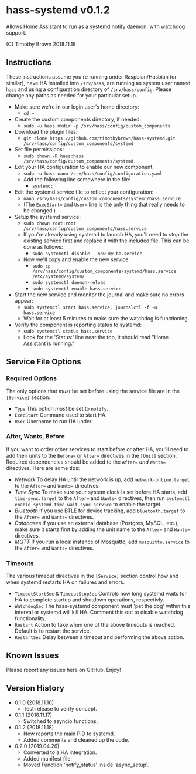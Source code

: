 # hass-systemd v0.1.2

Allows Home Assistant to run as a systemd notify daemon, with watchdog support.

(C) Timothy Brown 2018.11.18

## Instructions
These instructions assume you're running under Raspbian/Hasbian (or similar),
have HA installed into `/srv/hass`, are running as system user named `hass` and
using a configuration directory of `/srv/hass/config`.
Please change any paths as needed for your particular setup.

- Make sure we're in our login user's home directory:
  - `cd ~`
- Create the custom components directory, if needed:
  - `sudo -u hass mkdir -p /srv/hass/config/custom_components`
- Download the plugin files:
  - `git clone https://github.com/timothybrown/hass-systemd.git /srv/hass/config/custom_components/systemd`
- Set file permissions:
  - `sudo chown -R hass:hass /srv/hass/config/custom_components/systemd`
- Edit your HA configuration to enable our new component:
  - `sudo -u hass nano /srv/hass/config/configuration.yaml`
  - Add the following line somewhere in the file:
    - `systemd:`
- Edit the systemd service file to reflect your configuration:
  - `nano /srv/hass/config/custom_components/systemd/hass.service`
  - (The `ExecStart=` and `User=` line is the only thing that really needs to be changed.)
- Setup the systemd service:
  - `sudo chown root:root /srv/hass/config/custom_components/hass.service`
  - If you're already using systemd to launch HA, you'll need to stop the existing
service first and replace it with the included file. This can be done as follows:
    - `sudo systemctl disable --now my-ha.service`
  - Now we'll copy and enable the new service:
    - `sudo cp /srv/hass/config/custom_components/systemd/hass.service /etc/systemd/system/`
    - `sudo systemctl daemon-reload`
    - `sudo systemctl enable hass.service`
- Start the new service and monitor the journal and make sure no errors appear:
  - `sudo systemctl start hass.service; journalctl -f -u hass.service`
  - Wait for at least 5 minutes to make sure the watchdog is functioning.
- Verify the component is reporting status to systemd:
  - `sudo systemctl status hass.service`
  - Look for the 'Status:' line near the top, it should read "Home Assistant is running."


## Service File Options
### Required Options
The only options that *must* be set before using the service file are in the `[Service]` section:
- `Type`
  This option *must* be set to `notify`.
- `ExecStart`
  Command used to start HA.
- `User`
  Username to run HA under.

### After, Wants, Before
If you want to order other services to start before or after HA, you'll need to add their units to the
`Before=` or `After=` directives in the `[Unit]` section. Required dependencies should be added to the
`After=` *and* `Wants=` directives. Here are some tips:
- *Network*
  To delay HA until the network is up, add `network-online.target` to the `After=` and `Wants=` directives.
- *Time Sync*
  To make sure your system clock is set before HA starts, add `time-sync.target` to the `After=` and
  `Wants=` directives, then run `systemctl enable systemd-time-wait-sync.service` to enable the target.
- *Bluetooth*
  If you use BTLE for device tracking, add `bluetooth.target` to the `After=` and `Wants=` directives.
- *Databases*
  If you use an external database (Postgres, MySQL, etc.), make sure it starts first by adding
  the unit name to the `After=` and `Wants=` directives.
- *MQTT*
  If you run a local instance of Mosquitto, add `mosquitto.service` to the `After=` and `Wants=` directives.
### Timeouts
The various timeout directives in the `[Service]` section control how and when systemd restarts HA
on failures and errors.
- `TimeoutStartSec` & `TimeoutStopSec`
  Controls how long systemd waits for HA to complete startup and shutdown operations, respectivly.
- `WatchdogSec`
  The hass-systemd component must 'pet the dog' within this interval or systemd will kill HA. Comment
  this out to disable watchdog functionality.
- `Restart`
  Action to take when one of the above timeouts is reached. Default is to restart the service.
- `RestartSec`
  Delay between a timeout and performing the above action.


## Known Issues
Please report any issues here on GitHub. Enjoy!

## Version History
- 0.1.0 (2018.11.16)
  - Test release to verify concept.
- 0.1.1 (2018.11.17)
  - Switched to asyncio functions.
- 0.1.2 (2018.11.18)
  - Now reports the main PID to systemd.
  - Added comments and cleaned up the code.
- 0.2.0 (2019.04.26)
  - Converted to a HA integration.
  - Added manifest file.
  - Moved Function 'notify_status' inside 'async_setup'.